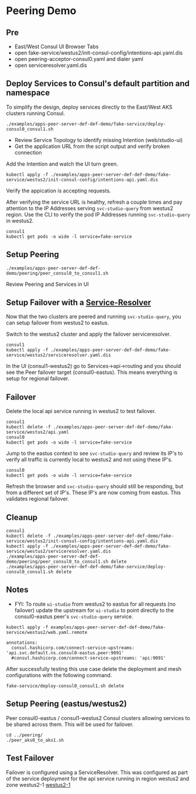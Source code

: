 # Peering Demo

## Pre
* East/West Consul UI Browser Tabs
* open fake-service/westus2/init-consul-config/intentions-api.yaml.dis
* open peering-acceptor-consul0.yaml and dialer yaml
* open serviceresolver.yaml.dis


## Deploy Services to Consul's default partition and namespace
To simplify the design, deploy services directly to the East/West AKS clusters running Consul.
```
./examples/apps-peer-server-def-def-demo/fake-service/deploy-consul0_consul1.sh
```
* Review Service Topology to identify missing Intention (web/studio-ui) 
* Get the application URL from the script output and verify broken connection

Add the Intention and watch the UI turn green.
```
kubectl apply -f ./examples/apps-peer-server-def-def-demo/fake-service/westus2/init-consul-config/intentions-api.yaml.dis
```
Verify the appication is accepting requests.

After verifying the service URL is healthy, refresh a couple times and pay attention to the IP Addresses serving `svc-studio-query` from westus2 region. Use the CLI to verify the pod IP Addresses running `svc-studio-query` in westus2.
```
consul1
kubectl get pods -o wide -l service=fake-service
```

## Setup Peering
```
./examples/apps-peer-server-def-def-demo/peering/peer_consul0_to_consul1.sh
```
Review Peering and Services in UI

## Setup Failover with a [Service-Resolver](https://developer.hashicorp.com/consul/docs/connect/config-entries/service-resolver#filter-on-service-version)
Now that the two clusters are peered and running `svc-studio-query`, you can setup failover from westus2 to eastus.  

Switch to the westus2 cluster and apply the failover serviceresolver.
```
consul1
kubectl apply -f ./examples/apps-peer-server-def-def-demo/fake-service/westus2/serviceresolver.yaml.dis
```

In the UI (consul1-westus2) go to Services->api->routing and you should see the Peer failover target (consul0-eastus).  This means everything is setup for regional failover.  

## Failover
Delete the local api service running in westus2 to test failover.
```
consul1
kubectl delete -f ./examples/apps-peer-server-def-def-demo/fake-service/westus2/api.yaml
consul0
kubectl get pods -o wide -l service=fake-service
```

Jump to the eastus context to see `svc-studio-query` and review its IP's to verify all traffic is currently local to westus2 and not using these IP's.
```
consul0
kubectl get pods -o wide -l service=fake-service
```

Refresh the browser and `svc-studio-query` should still be responding, but from a different set of IP's.  These IP's are now coming from eastus.  This validates regional failover.  

## Cleanup

```
consul1
kubectl delete -f ./examples/apps-peer-server-def-def-demo/fake-service/westus2/init-consul-config/intentions-api.yaml.dis
kubectl apply -f ./examples/apps-peer-server-def-def-demo/fake-service/westus2/serviceresolver.yaml.dis
./examples/apps-peer-server-def-def-demo/peering/peer_consul0_to_consul1.sh delete
./examples/apps-peer-server-def-def-demo/fake-service/deploy-consul0_consul1.sh delete

```
## Notes
* FYI: To route `ui-studio` from westus2 to eastus for all requests (no failover) update the upstream for `ui-studio` to point directly to the consul0-eastus peer's `svc-studio-query` service.
```
kubectl apply -f examples/apps-peer-server-def-def-demo/fake-service/westus2/web.yaml.remote

annotations:
  consul.hashicorp.com/connect-service-upstreams: 'api.svc.default.ns.consul0-eastus.peer:9091'
  #consul.hashicorp.com/connect-service-upstreams: 'api:9091'
```

After successfully testing this use case delete the deployment and mesh configurations with the following command.
```
fake-service/deploy-consul0_consul1.sh delete
```

## Setup Peering (eastus/westus2)
Peer consul0-eastus / consul1-westus2 Consul clusters allowing services to be shared across them.  This will be used for failover.
```
cd ../peering/
./peer_aks0_to_aks1.sh
```

## Test Failover
Failover is configured using a ServiceResolver.  This was configured as part of the service deployment for the api service running in region westus2 and zone westus2-1 [westus2-1](./examples/apps-dataplane-partition-ns/fake-service/westus2/westus2-1/traffic-mgmt.yaml)